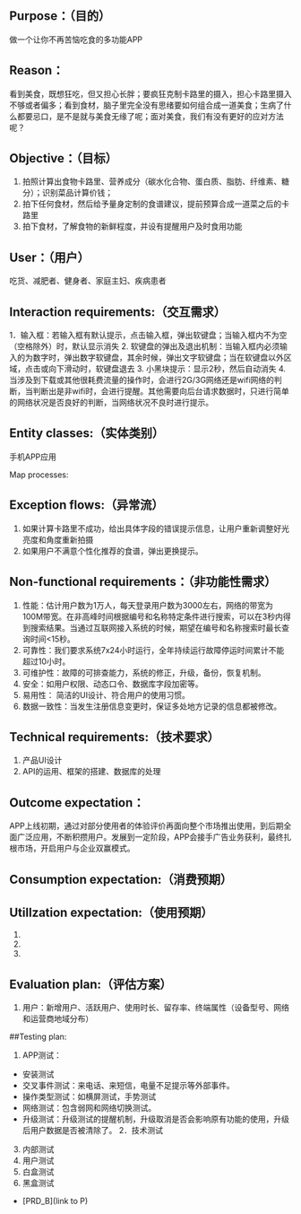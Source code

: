 ## Purpose：（目的）
做一个让你不再苦恼吃食的多功能APP

## Reason：
看到美食，既想狂吃，但又担心长胖；要疯狂克制卡路里的摄入，担心卡路里摄入不够或者偏多；看到食材，脑子里完全没有思绪要如何组合成一道美食；生病了什么都要忌口，是不是就与美食无缘了呢；面对美食，我们有没有更好的应对方法呢？

## Objective：（目标）
1. 拍照计算出食物卡路里、营养成分（碳水化合物、蛋白质、脂肪、纤维素、糖分）；识别菜品计算价钱；
2. 拍下任何食材，然后给予量身定制的食谱建议，提前预算合成一道菜之后的卡路里
3. 拍下食材，了解食物的新鲜程度，并设有提醒用户及时食用功能
 
## User：（用户）
吃货、减肥者、健身者、家庭主妇、疾病患者

## Interaction requirements:（交互需求）
1．输入框：若输入框有默认提示，点击输入框，弹出软键盘；当输入框内不为空（空格除外）时，默认显示消失
2. 软键盘的弹出及退出机制：当输入框内必须输入的为数字时，弹出数字软键盘，其余时候，弹出文字软键盘；当在软键盘以外区域，点击或向下滑动时，软键盘退去
3. 小黑块提示：显示2秒，然后自动消失
4. 当涉及到下载或其他很耗费流量的操作时，会进行2G/3G网络还是wifi网络的判断，当判断出是非wifi时，会进行提醒。其他需要向后台请求数据时，只进行简单的网络状况是否良好的判断，当网络状况不良时进行提示。


## Entity classes:（实体类别）
手机APP应用

Map processes:


## Exception flows:（异常流）
1. 如果计算卡路里不成功，给出具体字段的错误提示信息，让用户重新调整好光亮度和角度重新拍摄
2. 如果用户不满意个性化推荐的食谱，弹出更换提示。

## Non-functional requirements：（非功能性需求）
1. 性能：估计用户数为1万人，每天登录用户数为3000左右，网络的带宽为100M带宽。在非高峰时间根据编号和名称特定条件进行搜索，可以在3秒内得到搜索结果。当通过互联网接入系统的时候，期望在编号和名称搜索时最长查询时间<15秒。
2. 可靠性：我们要求系统7x24小时运行，全年持续运行故障停运时间累计不能超过10小时。
3. 可维护性：故障的可排查能力，系统的修正，升级，备份，恢复机制。
4. 安全：如用户权限、动态口令、数据库字段加密等。
5. 易用性： 简洁的UI设计、符合用户的使用习惯。
6. 数据一致性：当发生注册信息变更时，保证多处地方记录的信息都被修改。

## Technical requirements:（技术要求）
1. 产品UI设计
2. API的运用、框架的搭建、数据库的处理

## Outcome expectation：
APP上线初期，通过对部分使用者的体验评价再面向整个市场推出使用，到后期全面广泛应用，不断积攒用户。发展到一定阶段，APP会接手广告业务获利，最终扎根市场，开启用户与企业双赢模式。

## Consumption expectation:（消费预期）

## Utillzation expectation:（使用预期）
1.
2.
3.

## Evaluation plan:（评估方案）
1. 用户：新增用户、活跃用户、使用时长、留存率、终端属性（设备型号、网络和运营商地域分布）

##Testing plan:
1. APP测试：
* 安装测试
* 交叉事件测试：来电话、来短信，电量不足提示等外部事件。
* 操作类型测试：如横屏测试，手势测试
* 网络测试：包含弱网和网络切换测试。
* 升级测试：升级测试的提醒机制，升级取消是否会影响原有功能的使用，升级后用户数据是否被清除了。
2．技术测试
3. 内部测试
4. 用户测试
5. 白盒测试
6. 黑盒测试

* [PRD_B](link to P)

